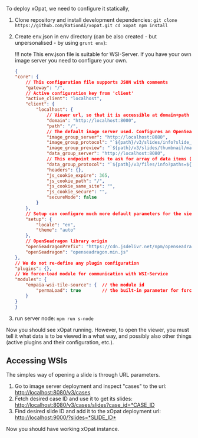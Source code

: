 To deploy xOpat, we need to configure it statically, 

1. Clone repository and install development dependencies:
        ```
        git clone https://github.com/RationAI/xopat.git
        cd xopat
        npm install
        ```
2. Create env.json in env directory (can be also created - but unpersonalised - by using `grunt env`):
       
    !!! note 
        This env.json file is suitable for WSI-Server. If you have your own image server you need to configure your own.
       
    ``` json title="env.json"
    {
    "core": {
        // This configuration file supports JSON with comments
        "gateway": "/",
        // Active configuration key from 'client'
        "active_client": "localhost",
        "client": {
            "localhost": {
                // Viewer url, so that it is accessible at domain+path url
                "domain": "http://localhost:8000",
                "path": "/",
                // The default image server used. Configures an OpenSeadragon protocol using here URL of the service
                "image_group_server": "http://localhost:8080",
                "image_group_protocol": "`${path}/v3/slides/info?slide_id=${data}`",
                "image_group_preview": "`${path}/v3/slides/thumbnail/max_size/250/250?slide_id=${data}`",
                "data_group_server": "http://localhost:8080",
                // This endpoint needs to ask for array of data items (get me tile level 5 x3 y0 for this slide list)
                "data_group_protocol": "`${path}/v3/files/info?paths=${data.join(\",\")}`",
                "headers": {},
                "js_cookie_expire": 365,
                "js_cookie_path": "/",
                "js_cookie_same_site": "",
                "js_cookie_secure": "",
                "secureMode": false
            }
        },
        // Setup can configure much more default parameters for the viewer
        "setup": {
            "locale": "en",
            "theme": "auto"
        },
        // OpenSeadragon library origin
        "openSeadragonPrefix": "https://cdn.jsdelivr.net/npm/openseadragon@4.1.1/build/openseadragon/",
        "openSeadragon": "openseadragon.min.js"
    },
    // We do not re-define any plugin configuration
    "plugins": {},
    // We force-load module for communication with WSI-Service
    "modules": {
        "empaia-wsi-tile-source": {  // the module id
            "permaLoad": true        // the built-in parameter for force-loading
        }
    }
    }
    ```
3. run server node:
        ```
        npm run s-node
        ```

Now you should see xOpat running. However, to open the viewer, you must tell it what data
is to be viewed in a what way, and possibly also other things (active plugins and their configuration, etc.).

## Accessing WSIs
The simples way of opening a slide is through URL parameters.

1. Go to image server deployment and inspect "cases" to the url: <http://localhost:8080/v3/cases>
2. Fetch desired case ID and use it to get its slides: <http://localhost:8080/v3/cases/slides?case_id=*CASE_ID>
3. Find desired slide ID and add it to the xOpat deployment url: <http://localhost:9000/?slides=*SLIDE_ID*>

Now you should have working xOpat instance. 
